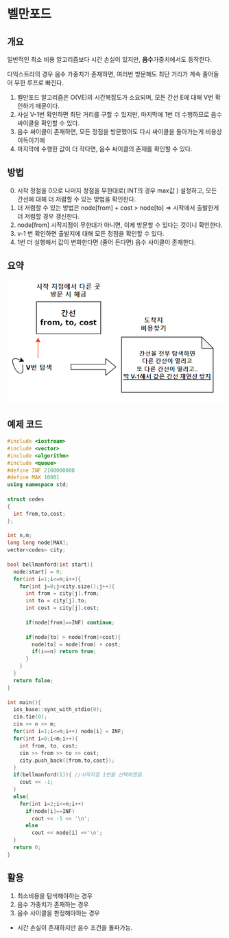 # 벨만포드

## 개요

 일반적인 최소 비용 알고리즘보다 시간 손실이 있지만, **음수**가중치에서도 동작한다.
 
 다익스트라의 경우 음수 가중치가 존재하면, 여러번 방문해도 최단 거리가 계속 줄어들어 무한 루프로 빠진다.
 
1. 벨만포드 알고리즘은 O(VE)의 시간복잡도가 소요되며, 모든 간선 E에 대해 V번 확인하기 때문이다.
2. 사실 V-1번 확인하면 최단 거리를 구할 수 있지만, 마지막에 1번 더 수행하므로 음수 싸이클을 확인할 수 있다.
3. 음수 싸이클이 존재하면, 모든 정점을 방문했어도 다시 싸이클을 돌아가는게 비용상 이득이기에
4. 마지막에 수행한 값이 더 작다면, 음수 싸이클의 존재를 확인할 수 있다.


## 방법

0. 시작 정점을 0으로 나머지 정점을 무한대로( INT의 경우 max값 ) 설정하고, 모든 간선에 대해 더 저렴할 수 있는 방법을 확인한다.
1. 더 저렴할 수 있는 방법은 node[from] + cost > node[to] => 시작에서 출발한게 더 저렴할 경우 갱신한다.
2. node[from] 시작지점이 무한대가 아니면, 이제 방문할 수 있다는 것이니 확인한다.
3. v-1 번 확인하면 출발지에 대해 모든 정점을 확인할 수 있다.
4. 1번 더 실행해서 값이 변화한다면 (줄어 든다면) 음수 사이클이 존재한다.

## 요약
![벨만포드](./이미지/벨만포드.png) 

## 예제 코드


```cpp
#include <iostream>
#include <vector>
#include <algorithm>
#include <queue>
#define INF 2100000000
#define MAX 10001
using namespace std;

struct codes
{
  int from,to,cost;
};

int n,m;
long long node[MAX];
vector<codes> city;

bool bellmanford(int start){
  node[start] = 0;
  for(int i=1;i<=n;i++){
    for(int j=0;j<city.size();j++){
      int from = city[j].from;
      int to = city[j].to;
      int cost = city[j].cost;
      
      if(node[from]==INF) continue;

      if(node[to] > node[from]+cost){
        node[to] = node[from] + cost;
        if(i==n) return true;
      }
    }
  }
  return false;
}

int main(){
  ios_base::sync_with_stdio(0);
  cin.tie(0);
  cin >> n >> m;
  for(int i=1;i<=n;i++) node[i] = INF;
  for(int i=0;i<m;i++){
    int from, to, cost;
    cin >> from >> to >> cost;
    city.push_back({from,to,cost});
  }
  if(bellmanford(1)){ //시작지점 1번을 선택하였음.
    cout << -1;
  }
  else{
    for(int i=2;i<=n;i++)
      if(node[i]==INF)
        cout << -1 << '\n';
      else
        cout << node[i] <<'\n';
  }
  return 0;
}
```

## 활용

1. 최소비용을 탐색해야하는 경우
2. 음수 가중치가 존재하는 경우
3. 음수 사이클을 판정해야하는 경우
* 시간 손실이 존재하지만 음수 조건을 돌파가능.